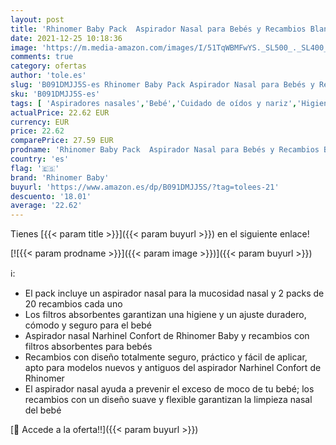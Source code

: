 ```yaml
---
layout: post
title: 'Rhinomer Baby Pack  Aspirador Nasal para Bebés y Recambios Blandos Desechables con Filtro Absorbente  pack x2 20 unidades'
date: 2021-12-25 10:18:36
image: 'https://m.media-amazon.com/images/I/51TqWBMFwYS._SL500_._SL400_.jpg'
comments: true
category: ofertas
author: 'tole.es'
slug: 'B091DMJJ5S-es Rhinomer Baby Pack Aspirador Nasal para Bebés y Recambios...'
sku: 'B091DMJJ5S-es'
tags: [ 'Aspiradores nasales','Bebé','Cuidado de oídos y nariz','Higiene','Higiene y cuidado','baby','bebés','rhinomer','rhinomer baby', ]
actualPrice: 22.62 EUR
currency: EUR
price: 22.62
comparePrice: 27.59 EUR
prodname: 'Rhinomer Baby Pack  Aspirador Nasal para Bebés y Recambios Blandos Desechables con Filtro Absorbente  pack x2 20 unidades'
country: 'es'
flag: '🇪🇸'
brand: 'Rhinomer Baby'
buyurl: 'https://www.amazon.es/dp/B091DMJJ5S/?tag=tolees-21'
descuento: '18.01'
average: '22.62'
---
```


Tienes [{{< param title >}}]({{< param buyurl >}}) en el siguiente enlace!

[![{{< param prodname >}}]({{< param image >}})]({{< param buyurl >}})

ℹ️:

- El pack incluye un aspirador nasal para la mucosidad nasal y 2 packs de 20 recambios cada uno
- Los filtros absorbentes garantizan una higiene y un ajuste duradero, cómodo y seguro para el bebé
- Aspirador nasal Narhinel Confort de Rhinomer Baby y recambios con filtros absorbentes para bebés
- Recambios con diseño totalmente seguro, práctico y fácil de aplicar, apto para modelos nuevos y antiguos del aspirador Narhinel Confort de Rhinomer
- El aspirador nasal ayuda a prevenir el exceso de moco de tu bebé; los recambios con un diseño suave y flexible garantizan la limpieza nasal del bebé

[🛒 Accede a la oferta!!]({{< param buyurl >}})
